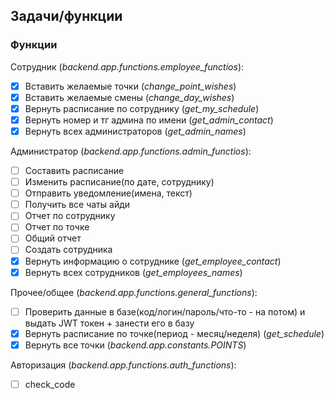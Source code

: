 ## Задачи/функции

### Функции
Сотрудник (*backend.app.functions.employee_functios*):
- [x] Вставить желаемые точки (*change_point_wishes*)
- [x] Вставить желаемые смены (*change_day_wishes*)
- [x] Вернуть расписание по сотруднику (*get_my_schedule*)
- [x] Вернуть номер и тг админа по имени (*get_admin_contact*)
- [x] Вернуть всех администраторов (*get_admin_names*)

Администратор (*backend.app.functions.admin_functios*):
- [ ] Составить расписание
- [ ] Изменить расписание(по дате, сотруднику)
- [ ] Отправить уведомление(имена, текст)
- [ ] Получить все чаты айди
- [ ] Отчет по сотруднику
- [ ] Отчет по точке
- [ ] Общий отчет
- [ ] Создать сотрудника
- [x] Вернуть информацию о сотруднике (*get_employee_contact*)
- [x] Вернуть всех сотрудников (*get_employees_names*)

Прочее/общее (*backend.app.functions.general_functions*):
- [ ] Проверить данные в базе(код/логин/пароль/что-то - на потом) и выдать JWT токен + занести его в базу
- [x] Вернуть расписание по точке(период - месяц/неделя) (*get_schedule*)
- [x] Вернуть все точки (*backend.app.constants.POINTS*)

Авторизация (*backend.app.functions.auth_functions*):
- [ ] check_code